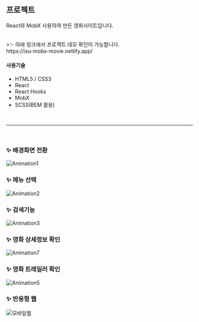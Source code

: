 ## 프로젝트
React와 MobX 사용하여 만든 영화사이트입니다.

<br />
>✨ 아래 링크에서 프로젝트 데모 확인이 가능합니다. <br />
https://isu-mobx-movie.netlify.app/

<br />

#### 사용기술
- HTML5 / CSS3
- React
- React Hooks
- MobX
- SCSS(BEM 활용)

<br />
<hr />
<br />


### ✨ 배경화면 전환
![Animation1](https://user-images.githubusercontent.com/29578054/122947939-7cb96c00-d3b5-11eb-98b2-40f406feb3ce.gif)


### ✨ 메뉴 선택
![Animation2](https://user-images.githubusercontent.com/29578054/122947661-4aa80a00-d3b5-11eb-8735-fc69cb3d4295.gif)


### ✨ 검색기능
![Animation3](https://user-images.githubusercontent.com/29578054/122947734-598ebc80-d3b5-11eb-8748-ccde8aca00b2.gif)


### ✨ 영화 상세정보 확인
![Animation7](https://user-images.githubusercontent.com/29578054/122950098-26e5c380-d3b7-11eb-934a-ee8bc8b494ea.gif)


### ✨ 영화 트레일러 확인
![Animation5](https://user-images.githubusercontent.com/29578054/122950212-3d8c1a80-d3b7-11eb-8a63-cca4ecfa01bc.gif)

### ✨ 반응형 웹
![모바일웹](https://user-images.githubusercontent.com/29578054/131370459-7d002d89-7f6c-4bc4-a7b0-9a8537fee29a.PNG)



